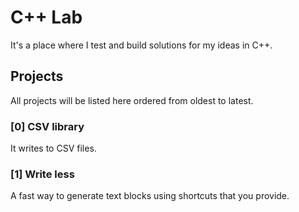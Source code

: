 # C++ Lab
It's a place where I test and build solutions for my ideas in C++. 

## Projects
All projects will be listed here ordered from oldest to latest.

### [0] CSV library
It writes to CSV files.

### [1] Write less
A fast way to generate text blocks using shortcuts that you provide.
